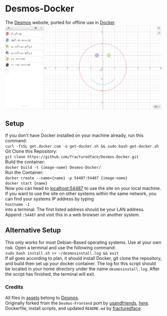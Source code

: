 # Desmos-Docker
The [Desmos](https://www.desmos.com/) website, ported for offline use in [Docker](https://docker.com/).<br>
<img src="https://raw.githubusercontent.com/fracturedface/Desmos-Docker/master/screenshot.png"/>
## Setup
If you don't have Docker installed on your machine already, run this command:<br>
`curl -fsSL get.docker.com -o get-docker.sh && sudo bash get-docker.sh`<br>
Git Clone this Repository:<br>
`git clone https://github.com/fracturedface/Desmos-Docker.git`<br>
Build the container:<br>
`docker build -t {image-name} Desmos-Docker/`<br>
Run the Container:<br>
`docker create --name={name} -p 54487:54487 {image-name}`<br>
`docker start {name}`<br>
Now you can head to [localhost:54487](http://localhost:54487) to use the site on your local machine. If you want to use the site on other systems within the same network, you can find your systems IP address by typing<br>
`hostname -I`<br>
into a terminal. The first listed address should be your LAN address. Append `:54487` and visit this in a web browser on another system.<br>
## Alternative Setup
This only works for most Debian-Based operating systems. Use at your own risk. Open a terminal and use the following command:<br>
`sudo bash install.sh >> ~/desmosinstall.log && exit`<br>
If all goes according to plan, it should install Docker, git clone the repository, and build then set up your docker container. The log for this script should be located in your home directory under the name `desmosinstall.log`. After the script has finished, the terminal will exit.<br>
### Credits
All files in [assets](./assets) belong to [Desmos](https://www.desmos.com/).<br>
Originally forked from the `Desmos-Frontend` port by [usandfriends](https://github.com/usandfriends/), [here](https://github.com/usandfriends/Desmos-Frontend).<br>
Dockerfile, install scripts, and updated `README.md` by [fracturedface](https://github.com/fracturedface/).
